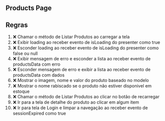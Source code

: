 ## Products Page

## Regras
1. ❌ Chamar o método de Listar Produtos ao carregar a tela
2. ❌ Exibir loading ao receber evento de isLoading do presenter como true
3. ❌ Esconder loading ao receber evento de isLoading do presenter como false ou null
4. ❌ Exibir mensagem de erro e esconder a lista ao receber evento de productsData com erro
5. ❌ Esconder mensagem de erro e exibir a lista ao receber evento de productsData com dados
6. ❌ Mostrar o imagem, nome e valor do produto baseado no modelo
7. ❌ Mostrar o nome rabiscado se o produto não estiver disponivel em estoque
8. ❌ Chamar o método de Listar Produtos ao clicar no botão de recarregar
9. ❌ Ir para a tela de detalhe do produto ao clicar em algum item
10. ❌ Ir para tela de Login e limpar a navegação ao receber evento de sessionExpired como true